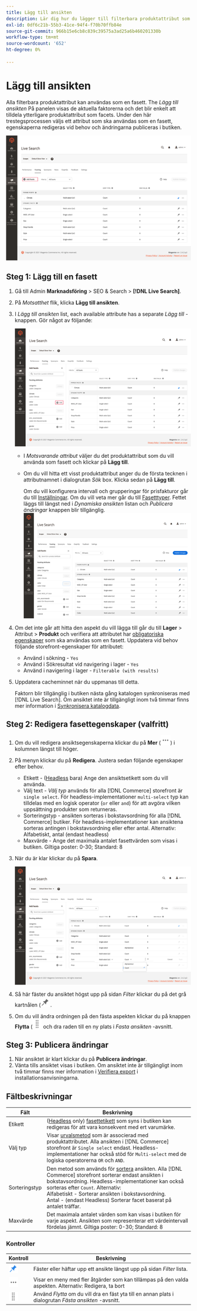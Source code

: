 ```yaml
---
title: Lägg till ansikten
description: Lär dig hur du lägger till filterbara produktattribut som Live Search-ansikten.
exl-id: 0df6c21b-55b3-41ce-94f4-f70b70ffb84e
source-git-commit: 966b15e6cb8c839c39575a3ad25a6b460201330b
workflow-type: tm+mt
source-wordcount: '652'
ht-degree: 0%

---
```


# Lägg till ansikten

Alla filterbara produktattribut kan användas som en fasett. The *Lägg till ansikten* På panelen visas de aktuella faktorerna och det blir enkelt att tilldela ytterligare produktattribut som facets. Under den här trestegsprocessen väljs ett attribut som ska användas som en fasett, egenskaperna redigeras vid behov och ändringarna publiceras i butiken.

![Motstående arbetsyta](assets/facets-add.png)

## Steg 1: Lägg till en fasett

1. Gå till Admin **Marknadsföring** > SEO &amp; Search > **[!DNL Live Search]**.
1. På *Motsatthet* flik, klicka **Lägg till ansikten**.
1. I *Lägg till ansikten* list, each available attribute has a separate *Lägg till* -knappen. Gör något av följande:

   ![Fasett tillagd](assets/facets-list-add.png)

   * I *Motsvarande attribut* väljer du det produktattribut som du vill använda som fasett och klickar på **Lägg till**.
   * Om du vill hitta ett visst produktattribut anger du de första tecknen i attributnamnet i dialogrutan *Sök* box. Klicka sedan på **Lägg till**.

      Om du vill konfigurera intervall och grupperingar för prisfakturor går du till [Inställningar](settings.md). Om du vill veta mer går du till [Fasetttyper](facets-type.md).
Fettet läggs till längst ned i *Dynamiska ansikten* listan och *Publicera ändringar* knappen blir tillgänglig.
   ![Fasett tillagd](assets/facet-added.png)

1. Om det inte går att hitta den aspekt du vill lägga till går du till **Lager** > Attribut > **Produkt** och verifiera att attributet har [obligatoriska egenskaper](facets.md) som ska användas som en fasett. Uppdatera vid behov följande storefront-egenskaper för attributet:

   * Använd i sökning - `Yes`
   * Använd i Sökresultat vid navigering i lager - `Yes`
   * Använd i navigering i lager - `Filterable (with results)`

1. Uppdatera cacheminnet när du uppmanas till detta.

   Faktorn blir tillgänglig i butiken nästa gång katalogen synkroniseras med [!DNL Live Search]. Om ansiktet inte är tillgängligt inom två timmar finns mer information i [Synkronisera katalogdata](install.md#synchronize-catalog-data).

## Steg 2: Redigera fasettegenskaper (valfritt)

1. Om du vill redigera ansiktsegenskaperna klickar du på **Mer** (![Fler väljare](assets/btn-more.png)) i kolumnen längst till höger.
1. På menyn klickar du på **Redigera**. Justera sedan följande egenskaper efter behov.

   * Etikett - ([Headless](facets-type.md) bara) Ange den ansiktsetikett som du vill använda.
   * Välj text - *Välj typ* används för alla [!DNL Commerce] storefront är `single select`. För headless-implementationer `multi-select` typ kan tilldelas med en logisk operator (`or` eller `and`) för att avgöra vilken uppsättning produkter som returneras.
   * Sorteringstyp - ansikten sorteras i bokstavsordning för alla [!DNL Commerce] butiker. För headless-implementationer kan ansiktena sorteras antingen i bokstavsordning eller efter antal. Alternativ: Alfabetiskt, antal (endast headless)
   * Maxvärde - Ange det maximala antalet fasettvärden som visas i butiken. Giltiga poster: 0-30; Standard: 8

1. När du är klar klickar du på **Spara**.

   ![Motstående arbetsyta](assets/facet-edit.png)

1. Så här fäster du ansiktet högst upp på sidan *Filter* klickar du på det grå kartnålen (![Fästväljare](assets/btn-pin-gray.png).
1. Om du vill ändra ordningen på den fästa aspekten klickar du på knappen **Flytta** (![Flytta väljare](assets/btn-move.png) och dra raden till en ny plats i *Fasta ansikten* -avsnitt.

## Steg 3: Publicera ändringar

1. När ansiktet är klart klickar du på **Publicera ändringar**.
1. Vänta tills ansiktet visas i butiken.
Om ansiktet inte är tillgängligt inom två timmar finns mer information i [Verifiera export](install.md#synchronize-catalog-data) i installationsanvisningarna.

## Fältbeskrivningar

| Fält | Beskrivning |
|--- |--- |
| Etikett | ([Headless](facets-type.md) only) [fasettetikett](facets-type.md) som syns i butiken kan redigeras för att vara konsekvent med ert varumärke. |
| Välj typ | Visar [urvalsmetod](facets-type.md) som är associerad med produktattributet. Alla ansikten i [!DNL Commerce] storefront är `Single select` endast. Headless-implementationer har också stöd för `Multi-select` med de logiska operatorerna `OR` och `AND`. |
| Sorteringstyp | Den metod som används för [sortera](facets-type.md) ansikten. Alla [!DNL Commerce] storefront sorterar endast ansikten i bokstavsordning. Headless-implementationer kan också sorteras efter `Count`. Alternativ:<br />Alfabetiskt - Sorterar ansikten i bokstavsordning.<br />Antal - (endast Headless) Sorterar facet baserat på antalet träffar. |
| Maxvärde | Det maximala antalet värden som kan visas i butiken för varje aspekt. Ansikten som representerar ett värdeintervall fördelas jämnt. Giltiga poster: 0-30; Standard: 8 |

### Kontroller

| Kontroll | Beskrivning |
|--- |--- |
| ![Fästväljare](assets/btn-pin-blue.png) | Fäster eller häftar upp ett ansikte längst upp på sidan *Filter* lista. |
| ![Fler väljare](assets/btn-more.png) | Visar en meny med fler åtgärder som kan tillämpas på den valda aspekten. Alternativ: Redigera, ta bort |
| ![Flytta väljare](assets/btn-move.png) | Använd *Flytta* om du vill dra en fäst yta till en annan plats i dialogrutan *Fästa ansikten* -avsnitt. |
